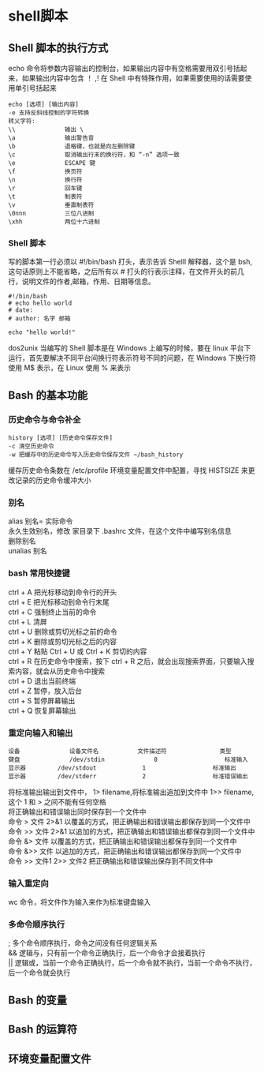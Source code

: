 # shell脚本
## Shell 脚本的执行方式
echo 命令将参数内容输出的控制台，如果输出内容中有空格需要用双引号括起来，如果输出内容中包含 ！ ,! 在 Shell 中有特殊作用，如果需要使用的话需要使用单引号括起来

	echo [选项] [输出内容]
	-e 支持反斜线控制的字符转换
    转义字符:
	\\				输出 \ 
	\a				输出警告音
	\b				退格键，也就是向左删除键
	\c				取消输出行末的换行符，和 “-n” 选项一致
	\e				ESCAPE 键
	\f				换页符
	\n				换行符
	\r				回车键
	\t				制表符
	\v				垂直制表符
	\0nnn			三位八进制
	\xhh			两位十六进制
### Shell 脚本
写的脚本第一行必须以 #!/bin/bash 打头，表示告诉 Shelll 解释器，这个是 bsh,这句话原则上不能省略，之后所有以 # 打头的行表示注释，在文件开头的前几行，说明文件的作者,邮箱，作用、日期等信息。

	#!/bin/bash
	# echo hello world
	# date:
	# author: 名字 邮箱

	echo "hello world!"
dos2unix 当编写的 Shell 脚本是在 Windows 上编写的时候，要在 linux 平台下运行，首先要解决不同平台间换行符表示符号不同的问题，在 Windows 下换行符使用 M$ 表示，在 Linux 使用 % 来表示 
## Bash 的基本功能
### 历史命令与命令补全

	history [选项] [历史命令保存文件]
	-c 清空历史命令
	-w 把缓存中的历史命令写入历史命令保存文件 ~/bash_history
缓存历史命令条数在 /etc/profile 环境变量配置文件中配置，寻找 HISTSIZE 来更改记录的历史命令缓冲大小
### 别名
alias 别名= 实际命令  
永久生效别名，修改 家目录下 .bashrc 文件，在这个文件中编写别名信息  
删除别名  
unalias 别名  
### bash 常用快捷键
ctrl + A	把光标移动到命令行的开头  
ctrl + E	把光标移动到命令行末尾  
ctrl + C 	强制终止当前的命令  
ctrl + L 	清屏  
ctrl + U 	删除或剪切光标之前的命令  
ctrl + K 	删除或剪切光标之后的内容  
ctrl + Y	粘贴 Ctrl + U 或 Ctrl + K 剪切的内容  
ctrl + R	在历史命令中搜索，按下 ctrl + R 之后，就会出现搜索界面，只要输入搜索内容，就会从历史命令中搜索  
ctrl + D 	退出当前终端  
ctrl + Z	暂停，放入后台  
ctrl + S 	暂停屏幕输出  
ctrl + Q 	恢复屏幕输出  	

### 重定向输入和输出	

	设备				设备文件名			文件描述符				类型
	键盘				/dev/stdin				0					标准输入
	显示器			/dev/stdout				1					标准输出
	显示器			/dev/stderr				2					标准错误输出
将标准输出输出到文件中， 1> filename,将标准输出追加到文件中 1>> filename,这个 1 和 > 之间不能有任何空格  
将正确输出和错误输出同时保存到一个文件中  
命令 > 文件 2>&1 以覆盖的方式，把正确输出和错误输出都保存到同一个文件中  
命令 >> 文件 2>&1 以追加的方式，把正确输出和错误输出都保存到同一个文件中  
命令 &> 文件 以覆盖的方式，把正确输出和错误输出都保存到同一个文件中  
命令 &>> 文件 以追加的方式，把正确输出和错误输出都保存到同一个文件中  
命令 >> 文件1 2>> 文件2 把正确输出和错误输出保存到不同文件中  
### 输入重定向  
wc 命令，将文件作为输入来作为标准键盘输入  
### 多命令顺序执行
;    多个命令顺序执行，命令之间没有任何逻辑关系  
&&   逻辑与，只有前一个命令正确执行，后一个命令才会接着执行  
||   逻辑或，当前一个命令正确执行，后一个命令就不执行，当前一个命令不执行，后一个命令就会执行  
## Bash 的变量

## Bash 的运算符

## 环境变量配置文件